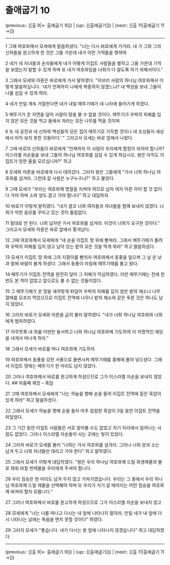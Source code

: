 # 출애굽기 10

(previous:: [[출 9|← 출애굽기 9]]) | (up:: [[출애굽기]]) | (next:: [[출 11|출애굽기 11 →]])

***




1 
그때 여호와께서 모세에게 말씀하셨다. "너는 다시 바로에게 가거라. 내 가 그와 그의 신하들을 완고하게 한 것은 그들 가운데 내가 이런 기적들을 행하여 



2 
네가 네 자녀들과 손자들에게 내가 어떻게 이집트 사람들을 벌하고 그들 가운데 기적을 보였는지 말할 수 있게 하며 또 내가 여호와임을 너희가 다 알도록 하기 위해서이다." 



3 
그래서 모세와 아론은 바로에게 가서 말하였다. "히브리 사람의 하나님 여호와께서 이렇게 말씀하십니다. '네가 언제까지 나에게 복종하지 않겠느냐? 내 백성을 보내 그들이 나를 섬길 수 있게 하라. 



4 
네가 만일 계속 거절한다면 내가 내일 메뚜기떼가 네 나라에 들어가게 하겠다. 



5 
메뚜기가 온 지면을 덮어 사람이 땅을 볼 수 없을 것이다. 메뚜기가 우박의 피해를 입지 않은 모든 것을 먹고 들에서 자라는 모든 나무를 먹을 것이며 



6 
또 네 궁전과 네 신하와 백성들의 모든 집이 메뚜기로 가득할 것이니 네 조상들이 세상에서 아직 보지 못한 것들이다.' " 그러고서 모세는 바로 앞에서 나왔다. 



7 
그때 바로의 신하들이 바로에게 "언제까지 이 사람이 우리에게 함정이 되어야 합니까? 이스라엘 자손들을 보내 그들의 하나님 여호와를 섬길 수 있게 하십시오. 왕은 아직도 이집트가 망한 줄을 모르십니까?" 하고 



8 
모세와 아론을 바로에게 다시 데려갔다. 그러자 왕은 그들에게 "가서 너희 하나님 여호와를 섬겨라. 그런데 갈 사람은 누구누구냐?" 하고 물었다. 



9 
그때 모세가 "우리는 여호와께 명절을 지켜야 하므로 남자 여자 어른 아이 할 것 없이 다 가야 하며 소와 양도 끌고 가야 합니다" 하고 대답하자 



10 
바로가 이렇게 말하였다. "내가 결코 너희 여자들과 자녀들을 함께 보내지 않겠다. 너희가 악한 음모를 꾸미고 있는 것이 틀림없다. 



11 
절대로 안 된다. 너희 남자만 가서 여호와를 섬겨라. 이것이 너희가 요구한 것이다." 그러고서 모세와 아론은 바로 앞에서 쫓겨났다. 



12 
그때 여호와께서 모세에게 "네 손을 이집트 땅 위에 뻗쳐라. 그래서 메뚜기떼가 몰려와 우박의 피해를 입지 않고 남아 있는 밭의 모든 것을 먹게 하라" 하고 말씀하셨다. 



13 
모세가 이집트 땅 위에 그의 지팡이를 뻗치자 여호와께서 동풍을 일으켜 그 날 온 낮과 밤에 바람이 불게 하셨다. 그래서 동풍이 아침에 메뚜기떼를 몰고 왔다. 



14 
메뚜기가 이집트 전역을 완전히 덮어 그 피해가 막심하였다. 이런 메뚜기떼는 전에 한 번도 본 적이 없었고 앞으로도 볼 수 없는 것들이었다. 



15 
그 메뚜기떼가 온 땅을 새까맣게 뒤덮어 우박의 피해를 입지 않은 밭의 채소나 나무 열매를 모조리 먹었으므로 이집트 전역에 나무나 밭의 채소와 같은 푸른 것은 하나도 남지 않았다. 



16 
그러자 바로가 모세와 아론을 급히 불러 말하였다. "내가 너희 하나님 여호와와 너희에게 범죄하였다. 



17 
아무쪼록 내 죄를 이번만 용서하고 너희 하나님 여호와께 기도하여 이 치명적인 재앙을 내게서 떠나게 하라." 



18 
그래서 모세가 바로를 떠나 여호와께 기도하자 



19 
여호와께서 동풍을 강한 서풍으로 돌변시켜 메뚜기떼를 홍해에 몰아 넣으셨다. 그래서 이집트 땅에는 메뚜기가 한 마리도 남지 않았다. 



20 
그러나 여호와께서 바로를 완고하게 하셨으므로 그가 이스라엘 자손을 보내지 않았다. ## 아홉째 재앙 – 흑암 



21 
그때 여호와께서 모세에게 "너는 하늘을 향해 손을 들어 이집트 전역에 짙은 흑암이 있게 하라" 하고 말씀하셨다. 



22 
그래서 모세가 하늘을 향해 손을 들자 아주 캄캄한 흑암이 3일 동안 이집트 전역을 뒤덮었다. 



23 
그 기간 동안 이집트 사람들은 서로 알아볼 수도 없었고 자기 자리에서 일어나는 사람도 없었다. 그러나 이스라엘 자손들이 사는 곳에는 빛이 있었다. 



24 
그러자 바로가 모세를 불러 "너희는 가서 여호와를 섬겨라. 그러나 너희 양과 소는 남겨 두고 너희 자녀들만 데리고 가야 한다" 하고 말하였다. 



25 
그래서 모세가 이렇게 대답하였다. "왕은 우리 하나님 여호와께 드릴 희생제물과 불로 태워 바칠 번제물을 우리에게 주셔야 합니다. 



26 
우리 짐승은 한 마리도 남겨 두지 않고 가져가겠습니다. 우리는 그 중에서 우리 하나님 여호와께 드릴 제물을 선택해야 하며 또 우리가 거기 갈 때까지는 어떤 짐승을 여호와께 바쳐야 할지 모릅니다." 



27 
그러나 여호와께서 바로를 완고하게 하셨으므로 그가 이스라엘 자손을 보내지 않고 



28 
모세에게 "너는 나를 떠나고 다시는 내 앞에 나타나지 말아라. 만일 네가 내 앞에 다시 나타나는 날에는 죽음을 면치 못할 것이다" 하였다. 



29 
그러자 모세가 "좋습니다. 내가 다시는 왕 앞에 나타나지 않겠습니다" 하고 대답하였다.

***

(previous:: [[출 9|← 출애굽기 9]]) | (up:: [[출애굽기]]) | (next:: [[출 11|출애굽기 11 →]])
